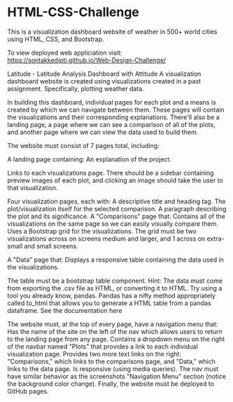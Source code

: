 # HTML-CSS-Challenge
This is a visualization dashboard website of weather in 500+ world cities using HTML, CSS, and Bootstrap.

To view deployed web appliciation visit: https://sontakkedipti.github.io/Web-Design-Challenge/

Latitude - Latitude Analysis Dashboard with Attitude
A visualization dashboard website is created using visualizations created in a past assignment. Specifically, plotting weather data.

In building this dashboard, individual pages for each plot and a means is created by which we can navigate between them. These pages will contain the visualizations and their corresponding explanations. There'll also be a landing page, a page where we can see a comparison of all of the plots, and another page where we can view the data used to build them.

The website must consist of 7 pages total, including:

A landing page containing:
    An explanation of the project.

Links to each visualizations page. There should be a sidebar containing preview images of each plot, and clicking an image should take the user to that visualization.

Four visualization pages, each with:
      A descriptive title and heading tag.
      The plot/visualization itself for the selected comparison.
      A paragraph describing the plot and its significance.
A "Comparisons" page that:
    Contains all of the visualizations on the same page so we can easily visually compare them.
    Uses a Bootstrap grid for the visualizations.
    The grid must be two visualizations across on screens medium and larger, and 1 across on extra-small and small screens.

A "Data" page that:
    Displays a responsive table containing the data used in the visualizations.

The table must be a bootstrap table component. Hint: The data must come from exporting the .csv file as HTML, or converting it to HTML. Try using a tool you already know, pandas. Pandas has a nifty method appropriately called to_html that allows you to generate a HTML table from a pandas dataframe. See the documentation here

The website must, at the top of every page, have a navigation menu that:
      Has the name of the site on the left of the nav which allows users to return to the landing page from any page.
      Contains a dropdown menu on the right of the navbar named "Plots" that provides a link to each individual visualization page.
      Provides two more text links on the right: "Comparisons," which links to the comparisons page, and "Data," which links to the data page.
      Is responsive (using media queries). The nav must have similar behavior as the screenshots "Navigation Menu" section (notice the background color change).
      Finally, the website must be deployed to GitHub pages.
      
      



